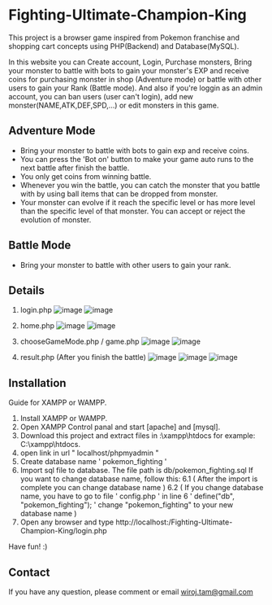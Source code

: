 # Fighting-Ultimate-Champion-King
This project is a browser game inspired from Pokemon franchise and shopping cart concepts using PHP(Backend) and Database(MySQL). 

In this website you can Create account, Login, Purchase monsters, Bring your monster to battle with bots to gain your monster's EXP and receive coins for purchasing monster in shop (Adventure mode) or battle with other users to gain your Rank (Battle mode). And also if you're loggin as an admin account, you can ban users (user can't login), add new monster(NAME,ATK,DEF,SPD,...) or edit monsters in this game.

## Adventure Mode
- Bring your monster to battle with bots to gain exp and receive coins.
- You can press the 'Bot on' button to make your game auto runs to the next battle after finish the battle.
- You only get coins from winning battle.
- Whenever you win the battle, you can catch the monster that you battle with by using ball items that can be dropped from monster.
- Your monster can evolve if it reach the specific level or has more level than the specific level of that monster. You can accept or reject the evolution of monster.

## Battle Mode
- Bring your monster to battle with other users to gain your rank.

## Details
1. login.php
![image](https://github.com/wiroj-tam/Fighting-Ultimate-Champion-King/assets/134731702/02d410f8-5284-4849-b29d-671f75d34819)
![image](https://github.com/wiroj-tam/Fighting-Ultimate-Champion-King/assets/134731702/57c51ed3-bc82-4886-8378-06524bc2d376)

2. home.php
![image](https://github.com/wiroj-tam/Fighting-Ultimate-Champion-King/assets/134731702/9d408b2a-a2fe-4fd9-bd37-99ba1b822332)
![image](https://github.com/wiroj-tam/Fighting-Ultimate-Champion-King/assets/134731702/7162358b-31e1-4839-8545-1fd4332a3821)

3. chooseGameMode.php / game.php
![image](https://github.com/wiroj-tam/Fighting-Ultimate-Champion-King/assets/134731702/f7c065f1-f09b-4aaf-a681-95e784c4ab88)
![image](https://github.com/wiroj-tam/Fighting-Ultimate-Champion-King/assets/134731702/10016f1f-6c6b-4c92-8d3e-84e291a1f7a7)

4. result.php (After you finish the battle)
![image](https://github.com/wiroj-tam/Fighting-Ultimate-Champion-King/assets/134731702/713bf12f-d7a5-4606-a429-29b98f8db16c)
![image](https://github.com/wiroj-tam/Fighting-Ultimate-Champion-King/assets/134731702/2fb609c8-7727-489f-abb0-79ffa5674021)
![image](https://github.com/wiroj-tam/Fighting-Ultimate-Champion-King/assets/134731702/b22af14e-2f6f-45b1-b836-0be7ccca1f79)

## Installation
Guide for XAMPP or WAMPP.
1. Install XAMPP or WAMPP.
2. Open XAMPP Control panal and start [apache] and [mysql].
3. Download this project and extract files in <your drive>:\xampp\htdocs for example: C:\xampp\htdocs.
4. open link in url " localhost/phpmyadmin "
5. Create database name ' pokemon_fighting '
6. Import sql file to database. The file path is db/pokemon_fighting.sql
If you want to change database name, follow this:
  6.1 ( After the import is complete you can change database name )
  6.2 ( If you change database name, you have to go to file ' config.php ' in line 6  ' define("db", "pokemon_fighting"); ' change "pokemon_fighting" to your new database name )
7. Open any browser and type http://localhost:/Fighting-Ultimate-Champion-King/login.php 
  
Have fun! :) 
  
## Contact
If you have any question, please comment or email wiroj.tam@gmail.com
 
